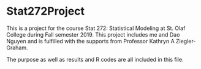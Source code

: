 # Stat272Project
This is a project for the course Stat 272: Statistical Modeling at St. Olaf College during Fall semester 2019. This project includes me and Dao Nguyen and is fulfilled with the supports from Professor Kathryn A Ziegler-Graham.

The purpose as well as results and R codes are all included in this file. 
